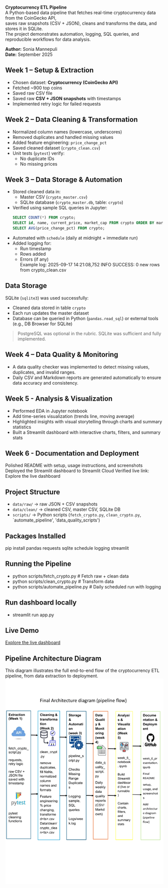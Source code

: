 **Cryptocurrency ETL Pipeline**  
A Python-based data pipeline that fetches real-time cryptocurrency data from the CoinGecko API,  
saves raw snapshots (CSV + JSON), cleans and transforms the data, and stores it in SQLite.  
The project demonstrates automation, logging, SQL queries, and reproducible workflows for data analysis.  

**Author:** Sonia Mannepuli  
**Date:** September 2025  

## Week 1 – Setup & Extraction
- Chosen dataset: **Cryptocurrency (CoinGecko API)**  
- Fetched ~900 top coins
- Saved raw CSV file
- Saved raw **CSV + JSON snapshots** with timestamps  
- Implemented retry logic for failed requests  

## Week 2 – Data Cleaning & Transformation
- Normalized column names (lowercase, underscores)  
- Removed duplicates and handled missing values  
- Added feature engineering: `price_change_pct`  
- Saved cleaned dataset (`crypto_clean.csv`)  
- Unit tests (`pytest`) verify:  
  - No duplicate IDs  
  - No missing prices  

## Week 3 – Data Storage & Automation
- Stored cleaned data in:  
  - Master CSV (`crypto_master.csv`)  
  - SQLite database (`crypto_master.db`, table: `crypto`)  
- Verified using sample SQL queries in Jupyter:  
  ```sql
  SELECT COUNT(*) FROM crypto;
  SELECT id, name, current_price, market_cap FROM crypto ORDER BY market_cap DESC LIMIT 5;
  SELECT AVG(price_change_pct) FROM crypto;
  ```
- Automated with `schedule` (daily at midnight + immediate run)  
- Added logging for:  
  - Run timestamp  
  - Rows added  
  - Errors (if any)  
Example log:
2025-09-17 14:21:08,752 INFO SUCCESS: 0 new rows from crypto_clean.csv

## Data Storage
SQLite (`sqlite3`) was used successfully:  
- Cleaned data stored in table `crypto`  
- Each run updates the master dataset  
- Database can be queried in Python (`pandas.read_sql`) or external tools (e.g., DB Browser for SQLite)  
> PostgreSQL was optional in the rubric. SQLite was sufficient and fully implemented.

## Week 4 – Data Quality & Monitoring
- A data quality checker was implemented to detect missing values, duplicates, and invalid ranges.
- Daily CSV and Markdown reports are generated automatically to ensure data accuracy and consistency.

## Week 5 - Analysis & Visualization
- Performed EDA in Jupyter notebook
- Add time-series visualization  (trends line, moving average)
- Highlighted insights with visual storytelling through charts and summary statistics
- Built a Streamlit dashboard with interactive charts, filters, and summary stats

## Week 6 - Documentation and Deployment
Polished README with setup, usage instructions, and screenshots
Deployed the Streamlit dashboard to Streamlit Cloud
Verified live link: Explore the live dashboard

## Project Structure
- `data/raw/` → raw JSON + CSV snapshots  
- `data/clean/` → cleaned CSV, master CSV, SQLite DB  
- `scripts/` → Python scripts (`fetch_crypto.py`, `clean_crypto.py`, `automate_pipeline', 'data_quality_scripts')

## Packages Installed
pip install pandas requests sqlite schedule logging streamlit

## Running the Pipeline
- python scripts/fetch_crypto.py   # Fetch raw + clean data
- python scripts/clean_crypto.py   # Transform data
- python scripts/automate_pipeline.py  # Daily scheduled run with logging

## Run dashboard locally
- streamlit run app.py

## Live Demo
[Explore the live dashboard](https://cryptocurrency-project-eyuyea4dziforvj2mrizkh.streamlit.app/)

## Pipeline Architecture Diagram
This diagram illustrates the full end-to-end flow of the cryptocurrency ETL pipeline, from data extraction to deployment.
![Pipeline Architecture Diagram](architecture_diagram_pipeline_flow.png)
